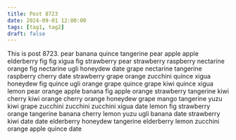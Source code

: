 ```yaml
---
title: Post 8723
date: 2024-09-01 12:00:00
tags: [tag1, tag2]
draft: false
---
```

This is post 8723.
pear
banana
quince
tangerine
pear
apple
apple
elderberry
fig
fig
xigua
fig
strawberry
pear
strawberry
raspberry
nectarine
orange
fig
nectarine
ugli
honeydew
date
grape
nectarine
tangerine
raspberry
cherry
date
strawberry
grape
orange
zucchini
quince
xigua
honeydew
fig
quince
ugli
orange
grape
quince
grape
kiwi
quince
xigua
lemon
pear
orange
apple
banana
fig
apple
orange
strawberry
tangerine
kiwi
cherry
kiwi
orange
cherry
orange
honeydew
grape
mango
tangerine
yuzu
kiwi
grape
zucchini
zucchini
zucchini
xigua
date
lemon
fig
strawberry
orange
tangerine
banana
cherry
lemon
yuzu
ugli
banana
date
strawberry
kiwi
date
date
elderberry
honeydew
tangerine
elderberry
lemon
zucchini
orange
apple
quince
date
